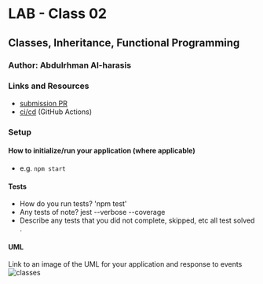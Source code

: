 # LAB - Class 02

## Classes, Inheritance, Functional Programming


### Author: Abdulrhman Al-harasis

### Links and Resources

- [submission PR](https://github.com/401-advanced-javascript-Dante/lab02/pull/1)
- [ci/cd](https://github.com/401-advanced-javascript-Dante/lab02/commit/7b549920ada744c746b2eead4139d165a54d8319/checks?check_suite_id=418860534) (GitHub Actions)

### Setup


#### How to initialize/run your application (where applicable)

- e.g. `npm start`

#### Tests

- How do you run tests?
'npm test'
- Any tests of note?
jest --verbose --coverage
- Describe any tests that you did not complete, skipped, etc
all test solved . 


#### UML

Link to an image of the UML for your application and response to events
![classes](https://i.ibb.co/FqwntpL/classes.jpg)